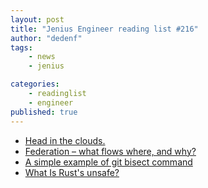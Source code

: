 ```yaml
---
layout: post
title: "Jenius Engineer reading list #216"
author: "dedenf"
tags:
    - news
    - jenius

categories:
    - readinglist
    - engineer
published: true
---
```


- [Head in the clouds.](https://lethain.com//head-in-the-clouds/)
- [Federation – what flows where, and why?](https://blog.dereferenced.org/federation-what-flows-where-and-why)
- [A simple example of git bisect command](https://www.pixelstech.net/article/1562942424-A-simple-example-of-git-bisect-command)
- [What Is Rust's unsafe?](https://nora.codes/post/what-is-rusts-unsafe/)